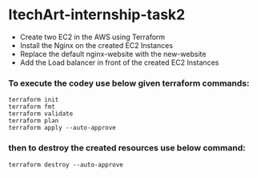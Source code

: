 # ItechArt-internship-task2
* Create two EC2 in the AWS using Terraform
* Install the Nginx on the created EC2 Instances
* Replace the default nginx-website with the new-website
* Add the Load balancer in front of the created EC2 Instances



### To execute the codey use below given terraform commands:
```
terraform init
terraform fmt
terraform validate
terraform plan
terraform apply --auto-approve
```

### then to destroy the created resources use below command:
```
terraform destroy --auto-approve
